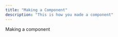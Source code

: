 ```yaml
---
title: "Making a Component"
description: "This is how you made a component"
---
```


Making a component